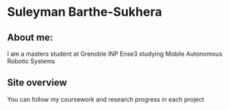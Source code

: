 # Suleyman Barthe-Sukhera

## About me:
I am a masters student at Grenoble INP Ense3 studying Mobile Autonomous Robotic Systems

## Site overview
You can follow my coursework and research progress in each project
